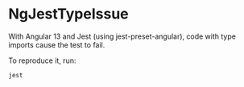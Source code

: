 # NgJestTypeIssue

With Angular 13 and Jest (using jest-preset-angular), code with type imports cause the test to fail.

To reproduce it, run:

```bash
jest
```
